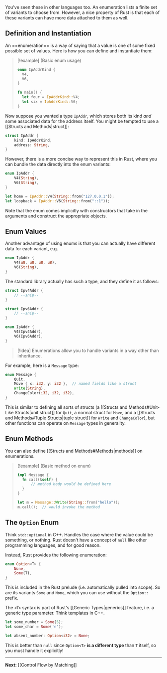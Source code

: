 You've seen these in other languages too. An enumeration lists a finite set of variants to choose from. However, a nice property of Rust is that each of these variants can have more data attached to them as well.

## Definition and Instantiation

An ==enumeration== is a way of saying that a value is one of some fixed possible set of values. Here is how you can define and instantiate them:

> [!example] (Basic enum usage)
> 
> ```rust
> enum IpAddrKind {
> 	V4,
> 	V6,
> }
> 
> fn main() {
> 	let four = IpAddrKind::V4;
> 	let six = IpAddrKind::V6;
> }
> ```
> 

Now suppose you wanted a type `IpAddr`, which stores both its kind *and* some associated data for the address itself. You might be tempted to use a [[Structs and Methods|struct]]:

```rust
struct IpAddr {
	kind: IpAddrKind,
	address: String,
}
```

However, there is a more concise way to represent this in Rust, where you can bundle the data directly into the enum variants:

```rust
enum IpAddr {
	V4(String),
	V6(String),
}

let home = IpAddr::V4(String::from("127.0.0.1"));
let loopback = IpAddr::V6(String::from("::1"));
```

Note that the enum comes implicitly with constructors that take in the arguments and construct the appropriate objects.

## Enum Values

Another advantage of using enums is that you can actually have different data for each variant, e.g.

```rust
enum IpAddr {
	V4(u8, u8, u8, u8),
	V6(String),
}
```

The standard library actually has such a type, and they define it as follows:

```rust
struct Ipv4Addr {
	// --snip--
}

struct Ipv6Addr {
	// --snip--
}

enum IpAddr {
	V4(Ipv4Addr),
	V6(Ipv6Addr),
}
```

> [!idea]
> Enumerations allow you to handle variants in a way other than inheritance.

For example, here is a `Message` type:

```rust
enum Message {
	Quit,
	Move { x: i32, y: i32 },  // named fields like a struct
	Write(String),
	ChangeColor(i32, i32, i32),
}
```

This is similar to defining all sorts of structs (a [[Structs and Methods#Unit-Like Structs|unit struct]] for `Quit`, a normal struct for `Move`, and a [[Structs and Methods#Tuple Structs|tuple struct]] for `Write` and `ChangeColor`), but other functions can operate on `Message` types in generality.

## Enum Methods

You can also define [[Structs and Methods#Methods|methods]] on enumerations.

> [!example] (Basic method on enum)
> 
> ```rust
> impl Message {
> 	fn call(&self) {
> 		// method body would be defined here
> 	}
> }
> 
> let m = Message::Write(String::from("hello"));
> m.call();  // would invoke the method
> ```

## The `Option` Enum

Think `std::optional` in C++. Handles the case where the value could be something, or nothing. Rust doesn't have a concept of `null` like other programming languages, and for good reason.

Instead, Rust provides the following enumeration:

```rust
enum Option<T> {
	None,
	Some(T),
}
```

This is included in the Rust prelude (i.e. automatically pulled into scope). So are its variants `Some` and `None`, which you can use without the `Option::` prefix.

The `<T>` syntax is part of Rust's [[Generic Types|generics]] feature, i.e. a generic type parameter. Think templates in C++.

```rust
let some_number = Some(5);
let some_char = Some('e');

let absent_number: Option<i32> = None;
```

This is better than `null` since `Option<T>` **is a different type** than `T` itself, so you must handle it explicitly!

---

**Next:** [[Control Flow by Matching]]


